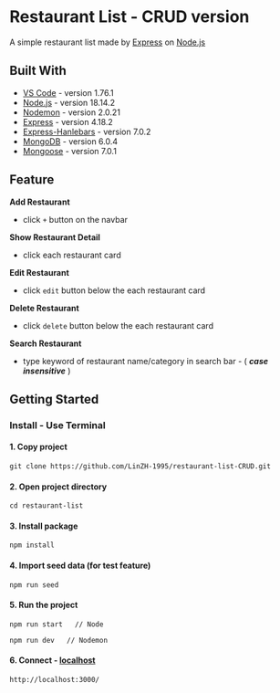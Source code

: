# Restaurant List - CRUD version

A simple restaurant list made by [Express](https://expressjs.com/) on [Node.js](https://nodejs.org/en/)

## Built With
* [VS Code](https://code.visualstudio.com/) - version 1.76.1
* [Node.js](https://nodejs.org/en/) - version 18.14.2
* [Nodemon](https://github.com/remy/nodemon) - version 2.0.21
* [Express](https://github.com/expressjs/express) - version 4.18.2
* [Express-Hanlebars](https://github.com/express-handlebars/express-handlebars) - version 7.0.2
* [MongoDB](https://www.mongodb.com/try/download/community) - version 6.0.4
* [Mongoose](https://mongoosejs.com/) - version 7.0.1

## Feature
**Add Restaurant**
* click ```+``` button on the navbar

**Show Restaurant Detail**
* click each restaurant card

**Edit Restaurant**
* click ```edit``` button below the each restaurant card

**Delete Restaurant**
* click ```delete``` button below the each restaurant card

**Search Restaurant**
* type keyword of restaurant name/category in search bar - ( ***case insensitive*** )

## Getting Started
### Install - Use Terminal

#### 1. Copy project
```
git clone https://github.com/LinZH-1995/restaurant-list-CRUD.git
```
#### 2. Open project directory
```
cd restaurant-list
```
#### 3. Install package
```
npm install
```
#### 4. Import seed data (for test feature)
```
npm run seed
```
#### 5. Run the project
```
npm run start   // Node
```
```
npm run dev   // Nodemon
```
#### 6. Connect - [localhost](http://localhost:3000/)
```
http://localhost:3000/
```

